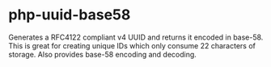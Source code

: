 # php-uuid-base58
Generates a RFC4122 compliant v4 UUID and returns it encoded in base-58. This is great for creating unique IDs which only consume 22 characters of storage. Also provides base-58 encoding and decoding.
